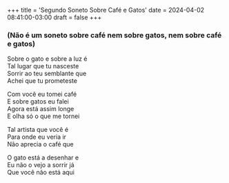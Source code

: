+++
title = 'Segundo Soneto Sobre Café e Gatos'
date = 2024-04-02 08:41:00-03:00
draft = false
+++

### (Não é um soneto sobre café nem sobre gatos, nem sobre café e gatos)

Sobre o gato e sobre a luz é  
Tal lugar que tu nasceste  
Sorrir ao teu semblante que  
Achei que tu prometeste  

Com você eu tomei café  
E sobre gatos eu falei  
Agora está assim longe  
E olha só o que me tornei  

Tal artista que você é  
Para onde eu veria ir  
Não aprecia o café que  

O gato está a desenhar e  
Eu não o vejo a sorrir já  
Que você não está aqui  
